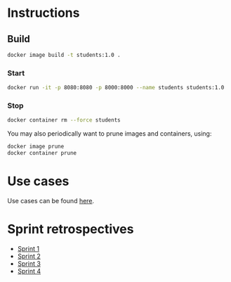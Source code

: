 # Instructions

## Build

```bash
docker image build -t students:1.0 .
```

### Start

```bash
docker run -it -p 8080:8080 -p 8000:8000 --name students students:1.0
```

### Stop

```bash
docker container rm --force students
```

You may also periodically want to prune images and containers, using:

```bash
docker image prune
docker container prune
```

# Use cases

Use cases can be found [here](../use_cases/sprint1.md).

# Sprint retrospectives

+ [Sprint 1](../student_retrospective/sprint1.pptx)
+ [Sprint 2](../student_retrospective/sprint2.pptx)
+ [Sprint 3](../student_retrospective/sprint3.pptx)
+ [Sprint 4](../student_retrospective/sprint4.pptx)